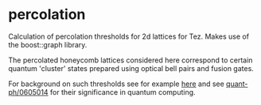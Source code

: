 percolation
===========

Calculation of percolation thresholds for 2d lattices for Tez. Makes use of the boost::graph library.

The percolated honeycomb lattices considered here correspond to certain quantum 'cluster' states prepared using optical bell pairs and fusion gates. 

For background on such thresholds see for example <a href="http://en.wikipedia.org/wiki/Percolation_threshold">here</a> and see <a href="http://arxiv.org/abs/quant-ph/0605014">quant-ph/0605014</a> for their significance in quantum computing.
